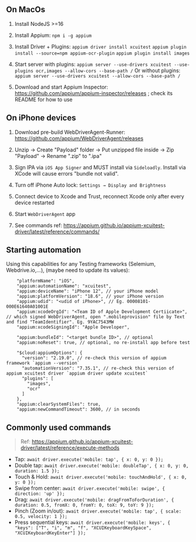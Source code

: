 ## On MacOs

1. Install NodeJS >=16

2. Install Appium: `npm i -g appium`

3. Install Driver + Plugins:
`appium driver install xcuitest`
`appium plugin install --source=npm appium-ocr-plugin`
`appium plugin install images`

4. Start server with plugins:
`appium server --use-drivers xcuitest --use-plugins ocr,images --allow-cors --base-path /`
Or without plugins: `appium server --use-drivers xcuitest --allow-cors --base-path /`

5. Download and start Appium Inspector: https://github.com/appium/appium-inspector/releases ; check its README for how to use

## On iPhone devices

1. Download pre-build WebDriverAgent-Runner: https://github.com/appium/WebDriverAgent/releases

2. Unzip → Create "Payload" folder → Put unzipped file inside → Zip "Payload" → Rename ".zip" to ".ipa"

3. Sign IPA via `iOS App Signer` and MUST install via `Sideloadly`. Install via XCode will cause errors "bundle not valid".

4. Turn off iPhone Auto lock: `Settings → Display and Brightness`

5. Connect device to Xcode and Trust, reconnect Xcode only after every device restarted

6. Start `WebDriverAgent` app

7. See commands ref: https://appium.github.io/appium-xcuitest-driver/latest/reference/commands/

## Starting automation

Using this capabilities for any Testing frameworks (Selemium, Webdrive.io,...), (maybe need to update its values):

```
    "platformName": "iOS",
    "appium:automationName": "xcuitest",
    "appium:deviceName": "iPhone 12", // your iPhone model
    "appium:platformVersion": "18.6", // your iPhone version
    "appium:udid": "<udid of iPhone>", // Eg. 00008101-000E61640A01001E
    "appium:xcodeOrgId": "<Team ID of Apple Development Certiicate>", // which signed WebDriverAgent, open ".mobileprovision" file by Text and find "TeamIdentifier". Eg. 9YAC7543MW
    "appium:xcodeSigningId": "Apple Developer",

    "appium:bundleId": "<target bundle ID>", // optional
    "appium:noReset": true, // optional, no re-install app before test

    "$cloud:appiumOptions": {
      "version": "2.19.0", // re-check this version of appium framework `appium --version`
      "automationVersion": "7.35.1", // re-check this version of appium xcuitest driver `appium driver update xcuitest`
      "plugins": [
        "images",
        "ocr"
      ]
    },
    "appium:clearSystemFiles": true,
    "appium:newCommandTimeout": 3600, // in seconds
```

## Commonly used commands
> Ref: https://appium.github.io/appium-xcuitest-driver/latest/reference/execute-methods

- Tap: `await driver.execute('mobile: tap', { x: 0, y: 0 });`
- Double tap: `await driver.execute('mobile: doubleTap', { x: 0, y: 0, duration: 1.5 });`
- Touch & Hold: `await driver.execute('mobile: touchAndHold', { x: 0, y: 0 });`
- Swipe from center: `await driver.execute('mobile: swipe', { direction: 'up' });`
- Drag: `await driver.execute('mobile: dragFromToForDuration', { duration: 0.5, fromX: 0, fromY: 0, toX: 9, toY: 9 });`
- Pinch (Zoom in/out): `await driver.execute('mobile: tap', { scale: 0.5, velocity: 1 });`
- Press sequential keys: `await driver.execute('mobile: keys', { "keys": ["T", "i", "m", "f", "XCUIKeyboardKeySpace", "XCUIKeyboardKeyEnter"] });`
